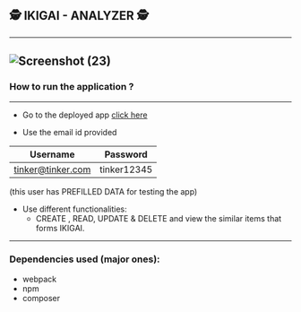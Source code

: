##  🕵️ IKIGAI - ANALYZER 🕵️
----
![Screenshot (23)](https://user-images.githubusercontent.com/28492382/58095136-eae83f00-7bef-11e9-9c95-d43c57db9f68.png)
----

### How to run the application ? 
---
* Go to the deployed app [click here](https://tdg101.herokuapp.com)

* Use the email id provided

| Username          | Password      | 
| ----------------- | ------------- | 
| tinker@tinker.com | tinker12345   | 

(this user has PREFILLED DATA for testing the app)

* Use different functionalities:
    * CREATE , READ, UPDATE & DELETE and view the similar items that forms IKIGAI.
---
### Dependencies used (major ones):

* webpack
* npm
* composer
 
